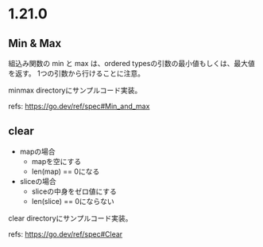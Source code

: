 # 1.21.0

## Min & Max

組込み関数の min と max は、ordered typesの引数の最小値もしくは、最大値を返す。
1つの引数から行けることに注意。

minmax directoryにサンプルコード実装。

refs: https://go.dev/ref/spec#Min_and_max

## clear

- mapの場合
  - mapを空にする
  - len(map) == 0になる
- sliceの場合
  - sliceの中身をゼロ値にする
  - len(slice) == 0にならない

clear directoryにサンプルコード実装。

refs: https://go.dev/ref/spec#Clear